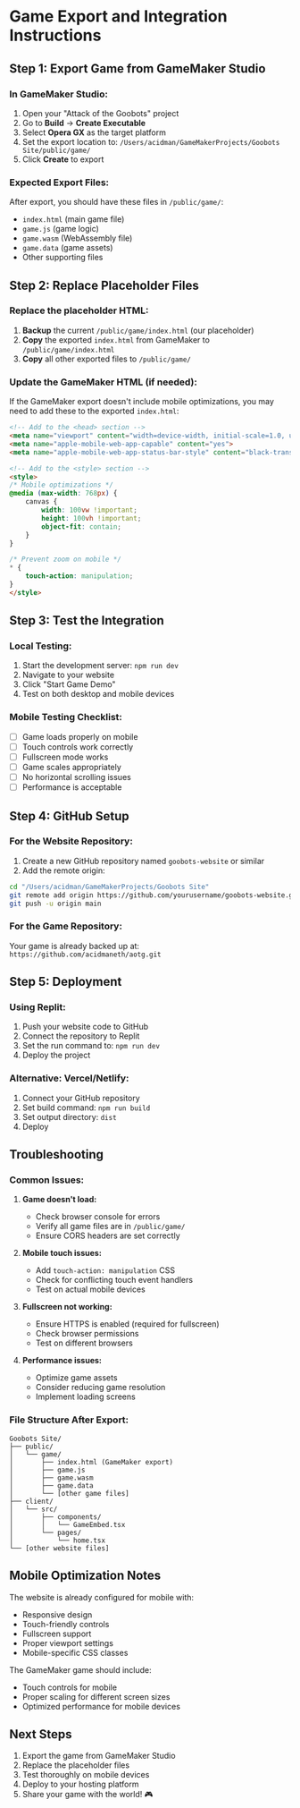 # Game Export and Integration Instructions

## Step 1: Export Game from GameMaker Studio

### In GameMaker Studio:
1. Open your "Attack of the Goobots" project
2. Go to **Build** → **Create Executable**
3. Select **Opera GX** as the target platform
4. Set the export location to: `/Users/acidman/GameMakerProjects/Goobots Site/public/game/`
5. Click **Create** to export

### Expected Export Files:
After export, you should have these files in `/public/game/`:
- `index.html` (main game file)
- `game.js` (game logic)
- `game.wasm` (WebAssembly file)
- `game.data` (game assets)
- Other supporting files

## Step 2: Replace Placeholder Files

### Replace the placeholder HTML:
1. **Backup** the current `/public/game/index.html` (our placeholder)
2. **Copy** the exported `index.html` from GameMaker to `/public/game/index.html`
3. **Copy** all other exported files to `/public/game/`

### Update the GameMaker HTML (if needed):
If the GameMaker export doesn't include mobile optimizations, you may need to add these to the exported `index.html`:

```html
<!-- Add to the <head> section -->
<meta name="viewport" content="width=device-width, initial-scale=1.0, user-scalable=no">
<meta name="apple-mobile-web-app-capable" content="yes">
<meta name="apple-mobile-web-app-status-bar-style" content="black-translucent">

<!-- Add to the <style> section -->
<style>
/* Mobile optimizations */
@media (max-width: 768px) {
    canvas {
        width: 100vw !important;
        height: 100vh !important;
        object-fit: contain;
    }
}

/* Prevent zoom on mobile */
* {
    touch-action: manipulation;
}
</style>
```

## Step 3: Test the Integration

### Local Testing:
1. Start the development server: `npm run dev`
2. Navigate to your website
3. Click "Start Game Demo"
4. Test on both desktop and mobile devices

### Mobile Testing Checklist:
- [ ] Game loads properly on mobile
- [ ] Touch controls work correctly
- [ ] Fullscreen mode works
- [ ] Game scales appropriately
- [ ] No horizontal scrolling issues
- [ ] Performance is acceptable

## Step 4: GitHub Setup

### For the Website Repository:
1. Create a new GitHub repository named `goobots-website` or similar
2. Add the remote origin:
```bash
cd "/Users/acidman/GameMakerProjects/Goobots Site"
git remote add origin https://github.com/yourusername/goobots-website.git
git push -u origin main
```

### For the Game Repository:
Your game is already backed up at: `https://github.com/acidmaneth/aotg.git`

## Step 5: Deployment

### Using Replit:
1. Push your website code to GitHub
2. Connect the repository to Replit
3. Set the run command to: `npm run dev`
4. Deploy the project

### Alternative: Vercel/Netlify:
1. Connect your GitHub repository
2. Set build command: `npm run build`
3. Set output directory: `dist`
4. Deploy

## Troubleshooting

### Common Issues:

1. **Game doesn't load:**
   - Check browser console for errors
   - Verify all game files are in `/public/game/`
   - Ensure CORS headers are set correctly

2. **Mobile touch issues:**
   - Add `touch-action: manipulation` CSS
   - Check for conflicting touch event handlers
   - Test on actual mobile devices

3. **Fullscreen not working:**
   - Ensure HTTPS is enabled (required for fullscreen)
   - Check browser permissions
   - Test on different browsers

4. **Performance issues:**
   - Optimize game assets
   - Consider reducing game resolution
   - Implement loading screens

### File Structure After Export:
```
Goobots Site/
├── public/
│   └── game/
│       ├── index.html (GameMaker export)
│       ├── game.js
│       ├── game.wasm
│       ├── game.data
│       └── [other game files]
├── client/
│   └── src/
│       ├── components/
│       │   └── GameEmbed.tsx
│       └── pages/
│           └── home.tsx
└── [other website files]
```

## Mobile Optimization Notes

The website is already configured for mobile with:
- Responsive design
- Touch-friendly controls
- Fullscreen support
- Proper viewport settings
- Mobile-specific CSS classes

The GameMaker game should include:
- Touch controls for mobile
- Proper scaling for different screen sizes
- Optimized performance for mobile devices

## Next Steps

1. Export the game from GameMaker Studio
2. Replace the placeholder files
3. Test thoroughly on mobile devices
4. Deploy to your hosting platform
5. Share your game with the world! 🎮